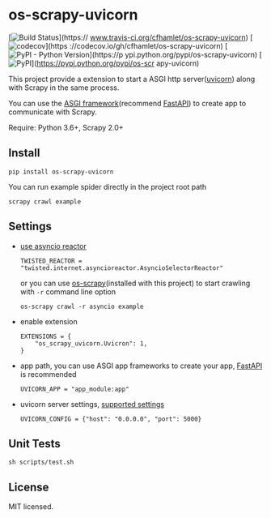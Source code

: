 # os-scrapy-uvicorn

[![Build Status](https://www.travis-ci.org/cfhamlet/os-scrapy-uvicorn.svg?branch=master)](https://
www.travis-ci.org/cfhamlet/os-scrapy-uvicorn)
[![codecov](https://codecov.io/gh/cfhamlet/os-scrapy-uvicorn/branch/master/graph/badge.svg)](https
://codecov.io/gh/cfhamlet/os-scrapy-uvicorn)
[![PyPI - Python Version](https://img.shields.io/pypi/pyversions/os-scrapy-uvicorn.svg)](https://p
ypi.python.org/pypi/os-scrapy-uvicorn)
[![PyPI](https://img.shields.io/pypi/v/os-scrapy-uvicorn.svg)](https://pypi.python.org/pypi/os-scr
apy-uvicorn)

This project provide a extension to start a ASGI http server([uvicorn](https://www.uvicorn.org/)) along with Scrapy in the same process.

You can use the [ASGI framework](https://www.uvicorn.org/#alternative-asgi-servers)(recommend [FastAPI](https://github.com/tiangolo/fastapi)) to create app to communicate with Scrapy.

Require: Python 3.6+, Scrapy 2.0+

## Install

```
pip install os-scrapy-uvicorn
```

You can run example spider directly in the project root path

```
scrapy crawl example
```

## Settings

* [use asyncio reactor](https://docs.scrapy.org/en/latest/topics/asyncio.html)

    ```
    TWISTED_REACTOR = "twisted.internet.asyncioreactor.AsyncioSelectorReactor"
    ```

    or you can use [os-scrapy](https://github.com/cfhamlet/os-scrapy)(installed with this project) to start crawling with ``-r`` command line option

    ```
    os-scrapy crawl -r asyncio example
    ```

* enable extension

    ```
    EXTENSIONS = {
        "os_scrapy_uvicorn.Uvicron": 1,
    }
    ```

* app path, you can use ASGI app frameworks to create your app, [FastAPI](https://github.com/tiangolo/fastapi) is recommended

    ```
    UVICORN_APP = "app_module:app"
    ```

* uvicorn server settings, [supported settings](https://www.uvicorn.org/settings/)

    ```
    UVICORN_CONFIG = {"host": "0.0.0.0", "port": 5000}
    ```

## Unit Tests

```
sh scripts/test.sh
```

## License

MIT licensed.
